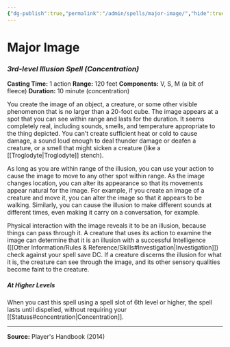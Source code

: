 ```yaml
---
{"dg-publish":true,"permalink":"/admin/spells/major-image/","hide":true,"updated":"2025-08-11T11:53:30.971+01:00"}
---
```


# Major Image
### *3rd-level Illusion Spell* *(Concentration)*
**Casting Time:** 1 action
**Range:** 120 feet
**Components:** V, S, M (a bit of fleece)
**Duration:** 10 minute (concentration)

You create the image of an object, a creature, or some other visible phenomenon that is no larger than a 20-foot cube. The image appears at a spot that you can see within range and lasts for the duration. It seems completely real, including sounds, smells, and temperature appropriate to the thing depicted. You can't create sufficient heat or cold to cause damage, a sound loud enough to deal thunder damage or deafen a creature, or a smell that might sicken a creature (like a [[Troglodyte\|Troglodyte]] stench).

As long as you are within range of the illusion, you can use your action to cause the image to move to any other spot within range. As the image changes location, you can alter its appearance so that its movements appear natural for the image. For example, if you create an image of a creature and move it, you can alter the image so that it appears to be walking. Similarly, you can cause the illusion to make different sounds at different times, even making it carry on a conversation, for example.

Physical interaction with the image reveals it to be an illusion, because things can pass through it. A creature that uses its action to examine the image can determine that it is an illusion with a successful Intelligence ([[Other Information/Rules & Reference/Skills#Investigation\|Investigation]]) check against your spell save DC. If a creature discerns the illusion for what it is, the creature can see through the image, and its other sensory qualities become faint to the creature.

##### At Higher Levels
When you cast this spell using a spell slot of 6th level or higher, the spell lasts until dispelled, without requiring your [[Statuss#concentration\|Concentration]].

---
**Source:** Player's Handbook (2014)